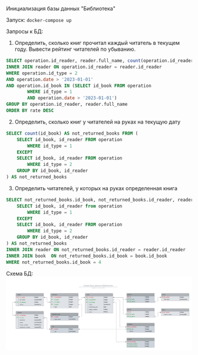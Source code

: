 Инициализация базы данных "Библиотека"

Запуск: `docker-compose up`

Запросы к БД:  
1) Определить, сколько книг прочитал каждый читатель в текущем году. Вывести рейтинг читателей по убыванию.  
```sql
SELECT operation.id_reader, reader.full_name, count(operation.id_reader) AS rate FROM operation 
INNER JOIN reader ON operation.id_reader = reader.id_reader
WHERE operation.id_type = 2 
AND operation.date > '2023-01-01' 
AND operation.id_book IN (SELECT id_book FROM operation 
		WHERE id_type = 1 
		AND operation.date > '2023-01-01') 
GROUP BY operation.id_reader, reader.full_name
ORDER BY rate DESC
```  
2) Определить, сколько книг у читателей на руках на текущую дату  
```sql
SELECT count(id_book) AS not_returned_books FROM (
	SELECT id_book, id_reader FROM operation
		WHERE id_type = 1
	EXCEPT 
	SELECT id_book, id_reader FROM operation
		WHERE id_type = 2
	GROUP BY id_book, id_reader
) AS not_returned_books
```  
3) Определить читателей, у которых на руках определенная книга  
```sql
SELECT not_returned_books.id_book, not_returned_books.id_reader, reader.full_name, book.name FROM (
	SELECT id_book, id_reader from operation
		WHERE id_type = 1
	EXCEPT 
	SELECT id_book, id_reader FROM operation
		WHERE id_type = 2
	GROUP BY id_book, id_reader
) AS not_returned_books
INNER JOIN reader ON not_returned_books.id_reader = reader.id_reader
INNER JOIN book  ON not_returned_books.id_book = book.id_book
WHERE not_returned_books.id_book = 4
``` 

Схема БД: ![Схема БД "Библиотека""](theLibrary.jpeg)




